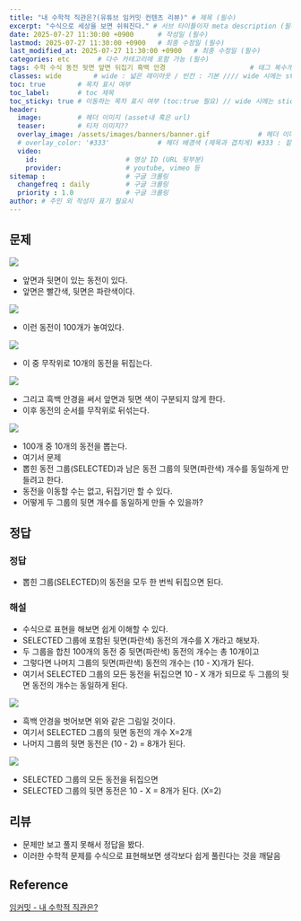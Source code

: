 ```yaml
---
title: "내 수학적 직관은?(유튜브 임커밋 컨텐츠 리뷰)" # 제목 (필수)
excerpt: "수식으로 세상을 보면 쉬워진다." # 서브 타이틀이자 meta description (필수)
date: 2025-07-27 11:30:00 +0900      # 작성일 (필수)
lastmod: 2025-07-27 11:30:00 +0900   # 최종 수정일 (필수)
last_modified_at: 2025-07-27 11:30:00 +0900   # 최종 수정일 (필수)
categories: etc       # 다수 카테고리에 포함 가능 (필수)
tags: 수학 수식 동전 뒷면 앞면 뒤집기 흑백 안경                     # 태그 복수개 가능 (필수)
classes: wide        # wide : 넓은 레이아웃 / 빈칸 : 기본 //// wide 시에는 sticky toc 불가
toc: true        # 목차 표시 여부
toc_label:       # toc 제목
toc_sticky: true # 이동하는 목차 표시 여부 (toc:true 필요) // wide 시에는 sticky toc 불가
header: 
  image:         # 헤더 이미지 (asset내 혹은 url)
  teaser:        # 티저 이미지??
  overlay_image: /assets/images/banners/banner.gif            # 헤더 이미지 (제목과 겹치게)
  # overlay_color: '#333'            # 헤더 배경색 (제목과 겹치게) #333 : 짙은 회색 (필수)
  video:
    id:                      # 영상 ID (URL 뒷부분)
    provider:                # youtube, vimeo 등
sitemap :                    # 구글 크롤링
  changefreq : daily         # 구글 크롤링
  priority : 1.0             # 구글 크롤링
author: # 주인 외 작성자 표기 필요시
---
```

<!--postNo: 20250727_003-->

## 문제  

![](/assets/images/20250726_003_001.jpg)  

- 앞면과 뒷면이 있는 동전이 있다.  
- 앞면은 빨간색, 뒷면은 파란색이다.  

![](/assets/images/20250726_003_002.jpg)  

- 이런 동전이 100개가 놓여있다.  

![](/assets/images/20250726_003_003.jpg)  

- 이 중 무작위로 10개의 동전을 뒤집는다.  

![](/assets/images/20250726_003_004.jpg)  

- 그리고 흑백 안경을 써서 앞면과 뒷면 색이 구분되지 않게 한다.  
- 이후 동전의 순서를 무작위로 뒤섞는다.  

![](/assets/images/20250726_003_005.jpg)  

- 100개 중 10개의 동전을 뽑는다.  
- 여기서 문제  
- 뽑힌 동전 그룹(SELECTED)과 남은 동전 그룹의 뒷면(파란색) 개수를 동일하게 만들려고 한다.  
- 동전을 이동할 수는 없고, 뒤집기만 할 수 있다.  
- 어떻게 두 그룹의 뒷면 개수를 동일하게 만들 수 있을까?  

## 정답  

### 정답  

- 뽑힌 그룹(SELECTED)의 동전을 모두 한 번씩 뒤집으면 된다.  

### 해설  

- 수식으로 표현을 해보면 쉽게 이해할 수 있다.  
- SELECTED 그룹에 포함된 뒷면(파란색) 동전의 개수를 X 개라고 해보자.  
- 두 그룹을 합친 100개의 동전 중 뒷면(파란색) 동전의 개수는 총 10개이고  
- 그렇다면 나머지 그룹의 뒷면(파란색) 동전의 개수는 (10 - X)개가 된다.  
- 여기서 SELECTED 그룹의 모든 동전을 뒤집으면 10 - X 개가 되므로 두 그룹의 뒷면 동전의 개수는 동일하게 된다.  

![](/assets/images/20250726_003_006.jpg)  

- 흑백 안경을 벗어보면 위와 같은 그림일 것이다.  
- 여기서 SELECTED 그룹의 뒷면 동전의 개수 X=2개  
- 나머지 그룹의 뒷면 동전은 (10 - 2) = 8개가 된다.  

![](/assets/images/20250726_003_007.jpg)  

- SELECTED 그룹의 모든 동전을 뒤집으면  
- SELECTED 그룹의 뒷면 동전은 10 - X = 8개가 된다. (X=2)  

## 리뷰  

- 문제만 보고 풀지 못해서 정답을 봤다.  
- 이러한 수학적 문제를 수식으로 표현해보면 생각보다 쉽게 풀린다는 것을 깨달음  

## Reference  

[임커밋 - 내 수학적 직관은?](https://www.youtube.com/watch?v=gYkzbYuRBdo)  